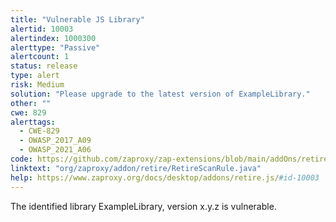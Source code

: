 ```yaml
---
title: "Vulnerable JS Library"
alertid: 10003
alertindex: 1000300
alerttype: "Passive"
alertcount: 1
status: release
type: alert
risk: Medium
solution: "Please upgrade to the latest version of ExampleLibrary."
other: ""
cwe: 829
alerttags: 
  - CWE-829
  - OWASP_2017_A09
  - OWASP_2021_A06
code: https://github.com/zaproxy/zap-extensions/blob/main/addOns/retire/src/main/java/org/zaproxy/addon/retire/RetireScanRule.java
linktext: "org/zaproxy/addon/retire/RetireScanRule.java"
help: https://www.zaproxy.org/docs/desktop/addons/retire.js/#id-10003
---
```

The identified library ExampleLibrary, version x.y.z is vulnerable.
